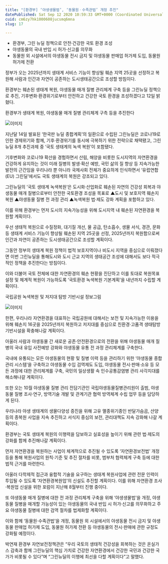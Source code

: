 ```yaml
---
title: "[환경부] ‘야생생물법’, ‘동물원ㆍ수족관법’ 개정 추진"
datePublished: Sat Sep 12 2020 10:59:33 GMT+0000 (Coordinated Universal Time)
cuid: cm6zy7hk1000608jucsmq6mna
slug: 17

---
```



- 환경부, 그린 뉴딜 정책으로 안전·건강한 국토 환경 조성
- 야생동물의 국내 반입 시 허가·신고를 의무화
- 동물원 외 시설에서의 야생동물 전시 금지 및 야생동물 판매업 허가제 도입, 동물원 허가제 전환

정부가 오는 2025년까지 생태계 서비스 기능이 향상될 훼손 지역 25곳을 선정하고 복원해 사람과 인간과 자연이 공존하는 도시생태공간으로 조성할 방침이다.

환경부는 훼손된 생태계 복원, 야생동물 매개 질병 관리체계 구축 등을 그린뉴딜 정책으로 추진, 기후변화·환경위기로부터 안전하고 건강한 국토 환경을 조성하겠다고 12일 밝혔다.

환경부가 생태계 복원, 야생동물 매개 질병 관리체계 구측 등을 추진한다

![이미지](https://cdn.hashnode.com/res/hashnode/image/upload/v1739246072830/4c9f8c71-90d4-4854-9d86-52c859e5710c.jpeg)

지난달 14일 발표된 ‘한국판 뉴딜 종합계획’의 일환으로 수립된 그린뉴딜은 코로나19로 인한 경제위기와 함께, 기후·환경위기를 동시에 극복하기 위한 전략으로 채택됐고, 그린뉴딜 8개 추진과제 중 ‘국토 생태계의 녹색 복원’이 포함됐다.

기후변화와 코로나19 확산을 경험하면서 산림, 해양을 비롯한 도시지역의 자연환경을 건강하게 유지하는 것이 미래 질병의 발생·확산 예방, 국민 삶의 질 향상 등 지속가능한 발전의 근간임을 우리나라 뿐 아니라 국제사회 전체가 중요하게 인식하면서 ‘유럽연합(EU) 그린딜’에서도 국토 생태계의 복원은 강조되고 있다.

그린뉴딜의 ’국토 생태계 녹색복원‘은 도시화·산업화로 훼손된 자연의 건강성 회복과 야생동물 매개 질병으로부터 안전한 국토환경 조성을 목표로 ▲도시 및 보호지역 훼손지 복원 ▲야생동물 질병 전 과정 관리 ▲녹색복원 법·제도 강화 계획을 포함하고 있다.

이를 위해 환경부는 먼저 도시의 지속가능성을 위해 도시지역 내 훼손된 자연환경을 복원할 계획이다.

우선 생태적 복원으로 수질정화, 대기질 개선, 물 공급, 탄소흡수, 생물 서식, 경관, 문화 등 생태계 서비스 기능이 향상될 훼손된 지역 25곳을 선정, 2025년까지 복원함으로써 인간과 자연이 공존하는 도시생태공간으로 조성할 계획이다.

그동안 정부의 생태계 복원 정책이 법적 보호지역이나 비도시 지역을 중심으로 이뤄졌다면 이번 그린뉴딜을 통해도시와 도시 근교 지역의 생태공간 조성에 대해서도 보다 적극적인 정책을 추진한다는 방침이다.

이와 더불어 국토 전체에 대한 자연환경의 훼손 현황을 진단하고 이를 토대로 복원목표 설정 및 체계적 복원이 가능하도록 ‘국토환경 녹색복원 기본계획’을 내년까지 수립할 계획이다.

국립공원 녹색복원 및 저지대 탐방 기반시설 정보그림

![이미지](https://cdn.hashnode.com/res/hashnode/image/upload/v1739246075137/3c43fdaf-05e4-4a4b-8bef-46176ce37e89.jpeg)

한편, 우리나라 자연환경을 대표하는 국립공원에 대해서는 보전 및 지속가능한 이용을 위해 훼손지 16곳을 2025년까지 복원하고 저지대를 중심으로 친환경·고품격 생태탐방 기반시설을 확충해나갈 계획이다.

아울러 사람과 야생동물 간 새로운 공존·안전환경으로의 전환을 위해 야생동물 매개 질병의 국내 유입 사전예방 강화와 야생동물 유통 전 과정 관리체계를 구축한다.

국내에 유통되는 모든 야생동물의 현황 및 질병 이력 등을 관리하기 위한 ’야생동물 종합관리 시스템‘을 구축하고 야생동물 수입 검역제도 도입, 야생동물 전시·판매·소유 등 모든 과정에 대한 관리체계를 구축, 국민의 일상생활 속 인수공통감염병 관리 사각지대를 해소해나갈 계획이다.

또한 오는 10월 야생동물 질병 관리 전담기관인 국립야생동물질병관리원이 출범, 야생동물 질병 조사·연구, 방역기술 개발 및 관계기관 협력 방역체계 수립 업무 등을 담당하게 된다.

우리나라 야생 생태계의 생물다양성 증진을 위해 고유 멸종위기종인 반달가슴곰, 산양 등의 종복원 사업을 지속 추진하고 서식지 중심의 보전, 관리대책도 지속 강화해 나갈 계획이다.

환경부는 국토 생태계 복원의 이행력을 담보하고 실효성을 높이기 위해 관련 법·제도의 강화를 함께 추진해나갈 계획이다.

먼저 자연환경을 복원하는 사업이 체계적으로 추진될 수 있도록 ‘자연환경보전법’ 개정 등을 통해 복원사업의 원칙·기준 및 추진 절차를 비롯, 범부처 협력체계 구축 등에 대한 법적 근거를 마련한다.

아울러 다학제적 접근과 융합적 기술을 요구하는 생태계 복원사업에 관련 전문 인력이 투입될 수 있도록 ‘자연환경복원업’의 신설도 추진할 계획이다. 이를 위해 자연환경 조사·복원업 신설을 위한 포럼이 지난해 8월부터 진행 중이다.

또 야생동물 매개 질병에 대한 전 과정 관리체계 구축을 위해 ‘야생생물법’을 개정, 야생동물 질병을 매개할 가능성이 있는 야생동물의 국내 반입 시 허가·신고를 의무화하고 주요 야생동물 질병에 대한 검역 절차를 법제화할 계획이다.

이와 함께 ‘동물원·수족관법’을 개정, 동물원 외 시설에서의 야생동물 전시 금지 및 야생동물 판매업 허가제 도입, 동물원 허가제 전환 등 야생동물의 전시·판매에 관한 규정도 강화될 예정이다.

박연재 환경부 자연보전정책관은 “우리 국토의 생태적 건강성을 회복하는 것은 온실가스 감축과 함께 그린뉴딜의 핵심 가치로 건강한 자연환경에서 건강한 국민과 건강한 국가가 비롯될 수 있다”며 “그린뉴딜의 이행에 최선을 다할 계획이다”고 말했다.